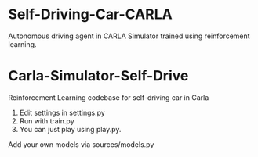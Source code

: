 # Self-Driving-Car-CARLA
 Autonomous driving agent in CARLA Simulator trained using reinforcement learning.
 
 # Carla-Simulator-Self-Drive
Reinforcement Learning codebase for self-driving car in Carla

1. Edit settings in settings.py
2. Run with train.py
3. You can just play using play.py.


Add your own models via sources/models.py


